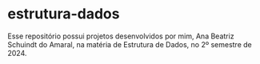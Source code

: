 # estrutura-dados
Esse repositório possui projetos desenvolvidos por mim, Ana Beatriz Schuindt do Amaral, na matéria de Estrutura de Dados, no 2º semestre de 2024.
